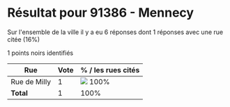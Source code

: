 # Résultat pour 91386 - Mennecy

Sur l'ensemble de la ville il y a eu 6 réponses dont 1 réponses avec une rue citée (16%)

1 points noirs identifiés

| Rue | Vote | % / les rues cités|
|-----|------|-------------------|
| Rue de Milly | 1 | <img src="../../img/bar_100.gif" />&nbsp;100%|
| **Total** | 1 | 100%|
